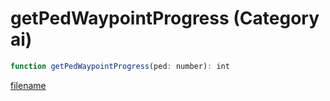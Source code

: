 # getPedWaypointProgress (Category ai)

```js
function getPedWaypointProgress(ped: number): int
```

[filename](getPedWaypointProgress_m.md ':include')